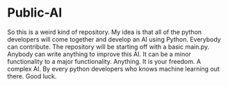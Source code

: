 # Public-AI
So this is a weird kind of repository. My idea is that all of the python developers will come together and develop an AI using Python. Everybody can contribute. The repository will be starting off with a basic main.py. Anybody can write anything to improve this AI. It can be a minor functionality to a major functionality. Anything. It is your freedom. A complex AI. By every python developers who knows machine learning out there. Good luck.
